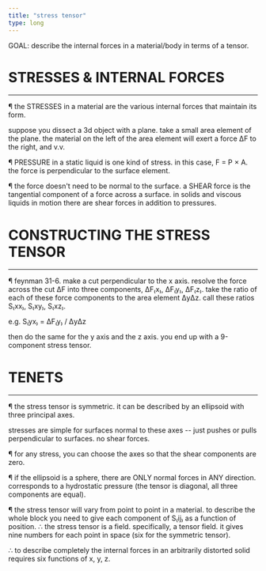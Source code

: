 ```yaml
---
title: "stress tensor"
type: long
---
```


GOAL: describe the internal forces in a material/body in terms of a tensor.

# STRESSES & INTERNAL FORCES
--------------------------------------------------------------------------------

¶ the STRESSES in a material are the various internal forces that maintain its 
  form.

  suppose you dissect a 3d object with a plane. take a small area element of the 
  plane. the material on the left of the area element will exert a force ΔF to 
  the right, and v.v.

¶ PRESSURE in a static liquid is one kind of stress. in this case, F = P × A. 
  the force is perpendicular to the surface element.

¶ the force doesn't need to be normal to the surface. a SHEAR force is the 
  tangential component of a force across a surface. in solids and viscous 
  liquids in motion there are shear forces in addition to pressures.

# CONSTRUCTING THE STRESS TENSOR
--------------------------------------------------------------------------------

¶ feynman 31-6. make a cut perpendicular to the x axis. resolve the force across 
  the cut ΔF into three components, ΔF₍x₎, ΔF₍y₎, ΔF₍z₎. take the ratio of each 
  of these force components to the area element ΔyΔz. call these ratios S₍xx₎, 
  S₍xy₎, S₍xz₎.

  e.g. S₍yx₎ = ΔF₍y₎ / ΔyΔz

  then do the same for the y axis and the z axis. you end up with a 9-component 
  stress tensor.

# TENETS
--------------------------------------------------------------------------------

¶ the stress tensor is symmetric. it can be described by an ellipsoid with three 
  principal axes.

  stresses are simple for surfaces normal to these axes -- just pushes or pulls 
  perpendicular to surfaces. no shear forces. 

¶ for any stress, you can choose the axes so that the shear components are zero.

¶ if the ellipsoid is a sphere, there are ONLY normal forces in ANY direction. 
  corresponds to a hydrostatic pressure (the tensor is diagonal, all three 
  components are equal).

¶ the stress tensor will vary from point to point in a material. to describe the 
  whole block you need to give each component of S₍ij₎ as a function of 
  position. ∴ the stress tensor is a field. specifically, a tensor field. it 
  gives nine numbers for each point in space (six for the symmetric tensor). 

  ∴ to describe completely the internal forces in an arbitrarily distorted solid 
  requires six functions of x, y, z.
